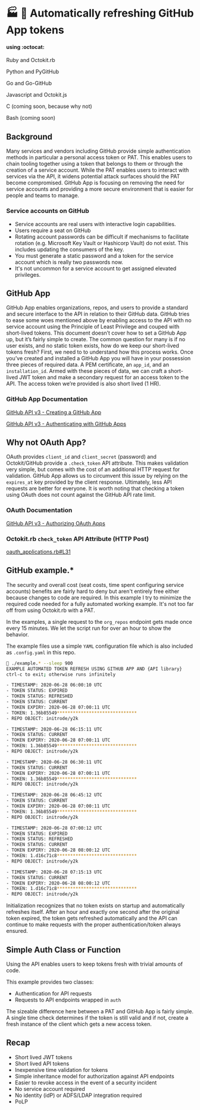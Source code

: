 # :factory: :shower: Automatically refreshing GitHub App tokens
#### using :octocat:
Ruby and Octokit.rb

Python and PyGitHub

Go and Go-GitHub

Javascript and Octokit.js

C (coming soon, because why not)

Bash (coming soon)

## Background
Many services and vendors including GitHub provide simple authentication methods in particular a personal access token or PAT. This enables users to chain tooling together using a token that belongs to them or through the creation of a service account. While the PAT enables users to interact with services via the API, it widens potential attack surfaces should the PAT become compromised. GitHub App is focusing on removing the need for service accounts and providing a more secure environment that is easier for people and teams to manage.

### Service accounts on GitHub

- Service accounts are real users with interactive login capabilities.
- Users require a seat on GitHub 
- Rotating account passwords can be difficult if mechanisms to facilitate rotation (e.g. Microsoft Key Vault or Hashicorp Vault) do not exist. This includes updating the consumers of the key.
- You must generate a static password and a token for the service account which is really two passwords now.
- It's not uncommon for a service account to get assigned elevated privileges.

## GitHub App

GitHub App enables organizations, repos, and users to provide a standard and secure interface to the API in relation to their GitHub data. GitHub tries to ease some woes mentioned above by enabling access to the API with no service account using the Principle of Least Privilege and couped with short-lived tokens. This document doesn’t cover how to set a GitHub App up, but it’s fairly simple to create. The common question for many is if no user exists, and no static token exists, how do we keep our short-lived tokens fresh? First, we need to to understand how this process works. Once you’ve created and installed a GitHub App you will have in your possession three pieces of required data. A PEM certificate, an `app_id`, and an `installation_id`. Armed with these pieces of data, we can craft a short-lived JWT token and make a secondary request for an access token to the API. The access token we’re provided is also short lived (1 HR).

### GitHub App Documentation
[GitHub API v3 - Creating a GitHub App](https://developer.github.com/apps/building-github-apps/creating-a-github-app/)

[GitHub API v3 - Authenticating with GitHub Apps](https://developer.github.com/apps/building-github-apps/authenticating-with-github-apps/)

## Why not OAuth App?

OAuth provides `client_id` and `client_secret` (password) and Octokit/GitHub provide a `.check_token` API attribute. This makes validation very simple, but comes with the cost of an additional HTTP request for validation. GitHub App allows us to circumvent this issue by relying on the `expires_at` key provided by the client response. Ultimately, less API requests are better for everyone. It is worth noting that checking a token using OAuth does not count against the GitHub API rate limit.

### OAuth Documentation
[GitHub API v3 - Authorizing OAuth Apps](https://developer.github.com/apps/building-oauth-apps/authorizing-oauth-apps/)

### Octokit.rb `check_token` API Attribute (HTTP Post)
[oauth_applications.rb#L31](https://github.com/octokit/octokit.rb/blob/4ab6bb3f5e5a5a5400f21cc7b915a43e3883afc8/lib/octokit/client/oauth_applications.rb#L31)


## GitHub example.*

The security and overall cost (seat costs, time spent configuring service accounts) benefits are fairly hard to deny but aren't entirely free either because changes to code are required. In this example I try to minimize the required code needed for a fully automated working example. It's not too far off from using Octokit.rb with a PAT. 

In the examples, a single request to the `org_repos` endpoint gets made once every 15 minutes. We let the script run for over an hour to show the behavior.

The example files use a simple `YAML` configuration file which is also included as `.config.yaml` in this repo.

```bash
 ./example.* --sleep 900
EXAMPLE AUTOMATED TOKEN REFRESH USING GITHUB APP AND {API library}
ctrl-c to exit; otherwise runs infinitely

- TIMESTAMP: 2020-06-28 06:00:10 UTC
- TOKEN STATUS: EXPIRED
- TOKEN STATUS: REFRESHED
- TOKEN STATUS: CURRENT
- TOKEN EXPIRY: 2020-06-28 07:00:11 UTC
- TOKEN: 1.36b85549******************************
- REPO OBJECT: initrode/y2k

- TIMESTAMP: 2020-06-28 06:15:11 UTC
- TOKEN STATUS: CURRENT
- TOKEN EXPIRY: 2020-06-28 07:00:11 UTC
- TOKEN: 1.36b85549******************************
- REPO OBJECT: initrode/y2k

- TIMESTAMP: 2020-06-28 06:30:11 UTC
- TOKEN STATUS: CURRENT
- TOKEN EXPIRY: 2020-06-28 07:00:11 UTC
- TOKEN: 1.36b85549******************************
- REPO OBJECT: initrode/y2k

- TIMESTAMP: 2020-06-28 06:45:12 UTC
- TOKEN STATUS: CURRENT
- TOKEN EXPIRY: 2020-06-28 07:00:11 UTC
- TOKEN: 1.36b85549******************************
- REPO OBJECT: initrode/y2k

- TIMESTAMP: 2020-06-28 07:00:12 UTC
- TOKEN STATUS: EXPIRED
- TOKEN STATUS: REFRESHED
- TOKEN STATUS: CURRENT
- TOKEN EXPIRY: 2020-06-28 08:00:12 UTC
- TOKEN: 1.d16c71c8******************************
- REPO OBJECT: initrode/y2k

- TIMESTAMP: 2020-06-28 07:15:13 UTC
- TOKEN STATUS: CURRENT
- TOKEN EXPIRY: 2020-06-28 08:00:12 UTC
- TOKEN: 1.d16c71c8******************************
- REPO OBJECT: initrode/y2k

```
Initialization recognizes that no token exists on startup and automatically refreshes itself. After an hour and exactly one second after the original token expired, the token gets refreshed automatically and the API can continue to make requests with the proper authentication/token always ensured.

## Simple Auth Class or Function

Using the API enables users to keep tokens fresh with trivial amounts of code.

This example provides two classes:

- Authentication for API requests
- Requests to API endpoints wrapped in `auth `

The sizeable difference here between a PAT and GitHub App is fairly simple. A single time check determines if the token is still valid and if not, create a fresh instance of the client which gets a new access token. 

## Recap
- Short lived JWT tokens
- Short lived API tokens
- Inexpensive time validation for tokens
- Simple inheritance model for authorization against API endpoints
- Easier to revoke access in the event of a security incident
- No service account required
- No identity (idP) or ADFS/LDAP integration required
- PoLP

